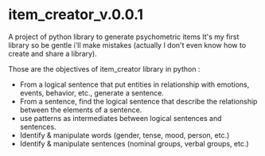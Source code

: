 # item_creator_v.0.0.1
A project of python library to generate psychometric items
It's my first library so be gentle i'll make mistakes (actually I don't even know how to create and share a library).

Those are the objectives of item_creator library in python :
- From a logical sentence that put entities in relationship with emotions, events, behavior, etc., generate a sentence.
- From a sentence, find the logical sentence that describe the relationship between the elements of a sentence.
- use patterns as intermediates between logical sentences and sentences.
- Identify & manipulate words (gender, tense, mood, person, etc.)
- Identify & manipulate sentences (nominal groups, verbal groups, etc.)
